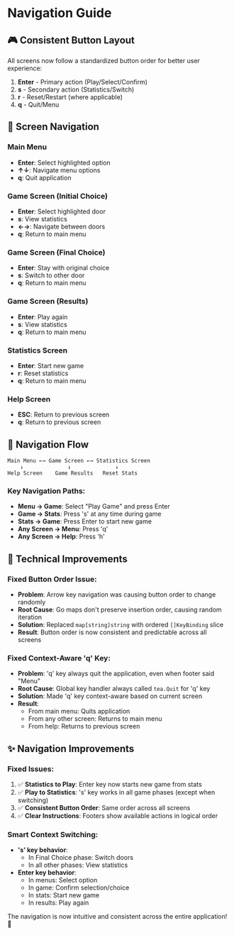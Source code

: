 # Navigation Guide

## 🎮 Consistent Button Layout

All screens now follow a standardized button order for better user experience:

1. **Enter** - Primary action (Play/Select/Confirm)
2. **s** - Secondary action (Statistics/Switch)
3. **r** - Reset/Restart (where applicable)
4. **q** - Quit/Menu

## 📱 Screen Navigation

### Main Menu
- **Enter**: Select highlighted option
- **↑↓**: Navigate menu options
- **q**: Quit application

### Game Screen (Initial Choice)
- **Enter**: Select highlighted door
- **s**: View statistics
- **←→**: Navigate between doors
- **q**: Return to main menu

### Game Screen (Final Choice)
- **Enter**: Stay with original choice
- **s**: Switch to other door
- **q**: Return to main menu

### Game Screen (Results)
- **Enter**: Play again
- **s**: View statistics
- **q**: Return to main menu

### Statistics Screen
- **Enter**: Start new game
- **r**: Reset statistics
- **q**: Return to main menu

### Help Screen
- **ESC**: Return to previous screen
- **q**: Return to previous screen

## 🔄 Navigation Flow

```
Main Menu ←→ Game Screen ←→ Statistics Screen
    ↓              ↓              ↓
Help Screen    Game Results   Reset Stats
```

### Key Navigation Paths:
- **Menu → Game**: Select "Play Game" and press Enter
- **Game → Stats**: Press 's' at any time during game
- **Stats → Game**: Press Enter to start new game
- **Any Screen → Menu**: Press 'q'
- **Any Screen → Help**: Press 'h'

## 🔧 Technical Improvements

### Fixed Button Order Issue:
- **Problem**: Arrow key navigation was causing button order to change randomly
- **Root Cause**: Go maps don't preserve insertion order, causing random iteration
- **Solution**: Replaced `map[string]string` with ordered `[]KeyBinding` slice
- **Result**: Button order is now consistent and predictable across all screens

### Fixed Context-Aware 'q' Key:
- **Problem**: 'q' key always quit the application, even when footer said "Menu"
- **Root Cause**: Global key handler always called `tea.Quit` for 'q' key
- **Solution**: Made 'q' key context-aware based on current screen
- **Result**: 
  - From main menu: Quits application
  - From any other screen: Returns to main menu
  - From help: Returns to previous screen

## ✨ Navigation Improvements

### Fixed Issues:
1. ✅ **Statistics to Play**: Enter key now starts new game from stats
2. ✅ **Play to Statistics**: 's' key works in all game phases (except when switching)
3. ✅ **Consistent Button Order**: Same order across all screens
4. ✅ **Clear Instructions**: Footers show available actions in logical order

### Smart Context Switching:
- **'s' key behavior**:
  - In Final Choice phase: Switch doors
  - In all other phases: View statistics
- **Enter key behavior**:
  - In menus: Select option
  - In game: Confirm selection/choice
  - In stats: Start new game
  - In results: Play again

The navigation is now intuitive and consistent across the entire application! 🎯